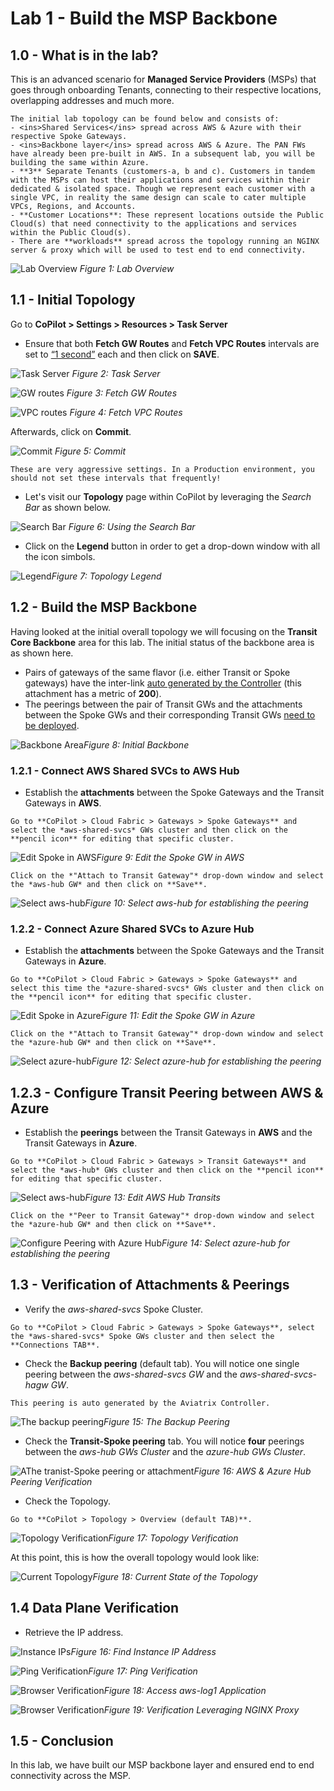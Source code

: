 # Lab 1 - Build the MSP Backbone

## 1.0 - What is in the lab?

This is an advanced scenario for **Managed Service Providers** (MSPs) that goes through onboarding Tenants, connecting to their respective locations, overlapping addresses and much more.

```{note}
The initial lab topology can be found below and consists of:
- <ins>Shared Services</ins> spread across AWS & Azure with their respective Spoke Gateways.
- <ins>Backbone layer</ins> spread across AWS & Azure. The PAN FWs have already been pre-built in AWS. In a subsequent lab, you will be building the same within Azure.
- **3** Separate Tenants (customers-a, b and c). Customers in tandem with the MSPs can host their applications and services within their dedicated & isolated space. Though we represent each customer with a single VPC, in reality the same design can scale to cater multiple VPCs, Regions, and Accounts. 
- **Customer Locations**: These represent locations outside the Public Cloud(s) that need connectivity to the applications and services within the Public Cloud(s).
- There are **workloads** spread across the topology running an NGINX server & proxy which will be used to test end to end connectivity.
```

![Lab Overview](images/lab1/lab1-topology.png)
_Figure 1: Lab Overview_

## 1.1 - Initial Topology

Go to **CoPilot > Settings > Resources > Task Server**

  - Ensure that both **Fetch GW Routes** and **Fetch VPC Routes** intervals are set to <ins>“1 second”</ins> each and then click on **SAVE**.

![Task Server](images/lab1/lab1-task.png)
_Figure 2: Task Server_

![GW routes](images/lab1/lab1-task2.png)
_Figure 3: Fetch GW Routes_

![VPC routes](images/lab1/lab1-task3.png)
_Figure 4: Fetch VPC Routes_

Afterwards, click on **Commit**.

![Commit](images/lab1/lab1-task4.png)
_Figure 5: Commit_

```{warning}
These are very aggressive settings. In a Production environment, you should not set these intervals that frequently!
```

- Let's visit our **Topology** page within CoPilot by leveraging the *Search Bar* as shown below.

![Search Bar](images/lab1/lab1-topocopilot.png)
_Figure 6: Using the Search Bar_

- Click on the **Legend** button in order to get a drop-down window with all the icon simbols.

![Legend](images/lab1/lab1-topocopilot2.png)_Figure 7: Topology Legend_

## 1.2 - Build the MSP Backbone

Having looked at the initial overall topology we will focusing on the **Transit Core Backbone** area for this lab. The initial status of the backbone area is as shown here.

- Pairs of gateways of the same flavor (i.e. either Transit or Spoke gateways) have the inter-link <ins>auto generated by the Controller</ins> (this attachment has a metric of **200**).
- The peerings between the pair of Transit GWs and the attachments between the Spoke GWs and their corresponding Transit GWs <ins>need to be deployed</ins>.

![Backbone Area](images/lab1/lab1-initialbackbone.png)_Figure 8: Initial Backbone_

### 1.2.1 - Connect AWS Shared SVCs to AWS Hub

- Establish the **attachments** between the  Spoke Gateways and the Transit Gateways in **AWS**.

```{tip}
Go to **CoPilot > Cloud Fabric > Gateways > Spoke Gateways** and select the *aws-shared-svcs* GWs cluster and then click on the **pencil icon** for editing that specific cluster.
```

![Edit Spoke in AWS](images/lab1/lab1-edit.png)_Figure 9: Edit the Spoke GW in AWS_

```{tip}
Click on the *"Attach to Transit Gateway"* drop-down window and select the *aws-hub GW* and then click on **Save**.
```

![Select aws-hub](images/lab1/lab1-edit2.png)_Figure 10: Select aws-hub for establishing the peering_

### 1.2.2 - Connect Azure Shared SVCs to Azure Hub

- Establish the **attachments** between the  Spoke Gateways and the Transit Gateways in **Azure**.

```{tip}
Go to **CoPilot > Cloud Fabric > Gateways > Spoke Gateways** and select this time the *azure-shared-svcs* GWs cluster and then click on the **pencil icon** for editing that specific cluster.
```

![Edit Spoke in Azure](images/lab1/lab1-azureedit.png)_Figure 11: Edit the Spoke GW in Azure_

```{tip}
Click on the *"Attach to Transit Gateway"* drop-down window and select the *azure-hub GW* and then click on **Save**.
```

![Select azure-hub](images/lab1/attach_azure_shared_svcs_to_aws_hub.png)_Figure 12: Select azure-hub for establishing the peering_

## 1.2.3 - Configure Transit Peering between AWS & Azure

- Establish the **peerings** between the  Transit Gateways in **AWS** and the Transit Gateways in **Azure**.

```{tip}
Go to **CoPilot > Cloud Fabric > Gateways > Transit Gateways** and select the *aws-hub* GWs cluster and then click on the **pencil icon** for editing that specific cluster.
```

![Select aws-hub](images/lab1/lab1-edititransit.png)_Figure 13: Edit AWS Hub Transits_

```{tip}
Click on the *"Peer to Transit Gateway"* drop-down window and select the *azure-hub GW* and then click on **Save**.
```

![Configure Peering with Azure Hub](images/lab1/lab1-edittransit2.png)_Figure 14: Select azure-hub for establishing the peering_

##  1.3 - Verification of Attachments & Peerings

- Verify the *aws-shared-svcs* Spoke Cluster.

```{tip}
Go to **CoPilot > Cloud Fabric > Gateways > Spoke Gateways**, select the *aws-shared-svcs* Spoke GWs cluster and then select the **Connections TAB**.
```

- Check the **Backup peering** (default tab). You will notice one single peering between the *aws-shared-svcs GW* and the *aws-shared-svcs-hagw GW*.

```{note}
This peering is auto generated by the Aviatrix Controller.
```
  
![The backup peering](images/lab1/lab1-backuppeering.png)_Figure 15: The Backup Peering_

- Check the **Transit-Spoke peering** tab. You will notice **four** peerings between the *aws-hub GWs Cluster* and the *azure-hub GWs Cluster*.

![AThe tranist-Spoke peering or attachment](images/lab1/lab1-establishment.png)_Figure 16: AWS & Azure Hub Peering Verification_

- Check the Topology.

```{note}
Go to **CoPilot > Topology > Overview (default TAB)**.
```

![Topology Verification](images/lab1/lab1-topologycopilot.png)_Figure 17: Topology Verification_

At this point, this is how the overall topology would look like:

![Current Topology](images/lab1/lab1-topology2.png)_Figure 18: Current State of the Topology_

## 1.4 Data Plane Verification

- Retrieve the IP address.

![Instance IPs](images/lab1/find_ip_address_of_machine.png)_Figure 16: Find Instance IP Address_


![Ping Verification](images/lab1/ping_from_aws_log1_to_azure_log1.png)_Figure 17: Ping Verification_

![Browser Verification](images/lab1/web_browser_to_aws_log1.png)_Figure 18: Access aws-log1 Application_

![Browser Verification](images/lab1/web_browser_to_azure_log1_through_aws_log1.png)_Figure 19: Verification Leveraging NGINX Proxy_

##  1.5 - Conclusion
In this lab, we have built our MSP backbone layer and ensured end to end connectivity across the MSP. 
